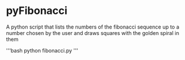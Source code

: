 # pyFibonacci
A python script that lists the numbers of the fibonacci sequence up to a number chosen by the user and draws squares with the golden spiral in them

'''bash
  python fibonacci.py
'''
